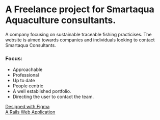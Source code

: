 
<h1>A Freelance project for Smartaqua Aquaculture consultants.</h1>
<p>A company focusing on sustainable traceable fishing practicises.
The website is aimed towards companies and individuals looking to contact Smartaqua Consultants.</p>

<h3>Focus:</h3>
<ul> 
<li>Approachable</li>
<li>Professional</li>
<li>Up to date</li>
<li>People centric</li>
<li>A well established portfolio.</li>
<li>Directing the user to contact the team.</li>
</ul>

<a href="https://www.figma.com/file/BeCOVA9uNoD9LXvsoXHam8/Smart-Aqua?type=design&node-id=6-4&mode=design&t=S2WC12dbDRdw920R-0">Designed with Figma </a> 
<br>
<a href="">A Rails Web Application</a>

